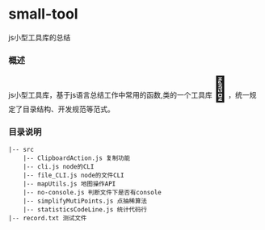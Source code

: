 # small-tool
js小型工具库的总结

### 概述
js小型工具库，基于js语言总结工作中常用的函数,类的一个工具库<font size="28">🔨</font>，统一规定了目录结构、开发规范等范式。

### 目录说明

    |-- src
        |-- ClipboardAction.js 复制功能
        |-- cli.js node的CLI
        |-- file_CLI.js node的文件CLI
        |-- mapUtils.js 地图操作API
        |-- no-console.js 判断文件下是否有console
        |-- simplifyMutiPoints.js 点抽稀算法
        |-- statisticsCodeLine.js 统计代码行
    |-- record.txt 测试文件

